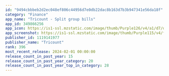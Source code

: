 ```yaml
---
id: "9494cbbbeb2d2ec048ef806c44956d7e0db22dac8b163d7b3b947341e56da18f"
category: "Finance"
app_name: "Tricount - Split group bills"
app_id: 349866256
app_icon: https://is1-ssl.mzstatic.com/image/thumb/Purple126/v4/a1/d7/d6/a1d7d66b-21da-33d6-89f2-d3e28cc5a11d/AppIcon-0-0-1x_U007emarketing-0-6-0-0-85-220.png/1024x1024bb.png
app_screenshot: https://is1-ssl.mzstatic.com/image/thumb/Purple115/v4/f1/73/1f/f1731ff2-7dc5-c8e6-0dd4-e570c650b683/mzl.tqaplpwb.png/1242x2688bb.png
publisher_id: 1119141977
publisher_name: "Tricount"
rank: 396
most_recent_release: 2024-02-01 00:00:00
release_count_in_past_year: 15
release_count_in_past_year_category: 20
release_count_in_past_year_top_in_category: 28
---
```

